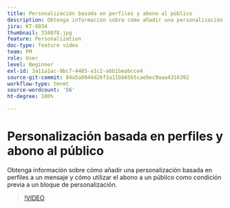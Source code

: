 ```yaml
---
title: Personalización basada en perfiles y abono al público
description: Obtenga información sobre cómo añadir una personalización basada en perfiles a un mensaje y cómo utilizar el abono a un público como condición previa a un bloque de personalización.
jira: KT-8034
thumbnail: 334078.jpg
feature: Personalization
doc-type: feature video
team: PM
role: User
level: Beginner
exl-id: 3a11a1ac-9bc7-4485-a1c2-a6b1beabcce4
source-git-commit: 84a5a9944d26f1a11bb65b5caebec9aaa4316392
workflow-type: tm+mt
source-wordcount: '56'
ht-degree: 100%

---
```


# Personalización basada en perfiles y abono al público

Obtenga información sobre cómo añadir una personalización basada en perfiles a un mensaje y cómo utilizar el abono a un público como condición previa a un bloque de personalización.

>[!VIDEO](https://video.tv.adobe.com/v/334078?quality=12&learn=on)
